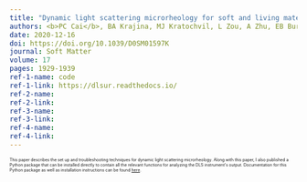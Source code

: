 ```yaml
---
title: "Dynamic light scattering microrheology for soft and living materials"
authors: <b>PC Cai</b>, BA Krajina, MJ Kratochvil, L Zou, A Zhu, EB Burgener, PL Bollyky, CE Milla, MJ Webber, AJ Spakowitz, SC Heilshorn
date: 2020-12-16
doi: https://doi.org/10.1039/D0SM01597K
journal: Soft Matter
volume: 17
pages: 1929-1939
ref-1-name: code
ref-1-link: https://dlsur.readthedocs.io/
ref-2-name: 
ref-2-link: 
ref-3-name:
ref-3-link:
ref-4-name:
ref-4-link:
---
```


<span style="font-size:0.5em;">This paper describes the set up and troubleshooting techniques for dynamic light scattering microrheology. Along with this paper, I also published a Python package that can be installed directly to contain all the relevant functions for analyzing the DLS instrument's output. Documentation for this Python package as well as installation instructions can be found [here](https://dlsur.readthedocs.io/).</span>

